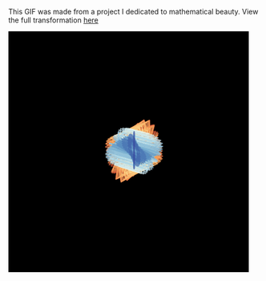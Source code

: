 This GIF was made from a project I dedicated to mathematical beauty. View the full transformation [here](https://youtu.be/jq0qZP0P8Qo)

![Hopf Fibration](./hopf_fibration.gif)
